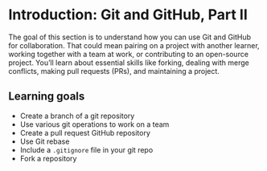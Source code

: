 # Introduction: Git and GitHub, Part II

The goal of this section is to understand how you can use Git and GitHub for collaboration. That could mean pairing on a project with another learner, working together with a team at work, or contributing to an open-source project. You’ll learn about essential skills like forking, dealing with merge conflicts, making pull requests (PRs), and maintaining a project.

## Learning goals

- Create a branch of a git repository
- Use various git operations to work on a team
- Create a pull request GitHub repository
- Use Git rebase
- Include a `.gitignore` file in your git repo
- Fork a repository

